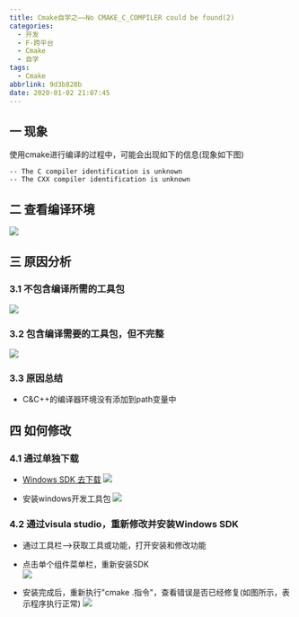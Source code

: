```yaml
---
title: Cmake自学之——No CMAKE_C_COMPILER could be found(2)
categories:
  - 开发
  - F-跨平台
  - Cmake
  - 自学 
tags:
  - Cmake
abbrlink: 9d3b828b
date: 2020-01-02 21:07:45
---
```

## 一 现象

使用cmake进行编译的过程中，可能会出现如下的信息(现象如下图)

```
-- The C compiler identification is unknown
-- The CXX compiler identification is unknown
```

<!--more-->



## 二 查看编译环境
![][0]
## 三 原因分析

### 3.1 不包含编译所需的工具包

![][1]

### 3.2 包含编译需要的工具包，但不完整

![][2]

### 3.3 原因总结

* C&C++的编译器环境没有添加到path变量中

## 四 如何修改

### 4.1 通过单独下载

* [Windows SDK  去下载][3]
![][4]

* 安装windows开发工具包
![][5]

### 4.2 通过visula studio，重新修改并安装Windows SDK

* 通过工具栏——>获取工具或功能，打开安装和修改功能
* 点击单个组件菜单栏，重新安装SDK  
![][6]

* 安装完成后，重新执行"cmake .指令"，查看错误是否已经修复(如图所示，表示程序执行正常)
![][7]




[0]:https://cdn.jsdelivr.net/gh/PGzxc/CDN/blog-image/cmake-cmake-gui-open.png
[1]:https://cdn.jsdelivr.net/gh/PGzxc/CDN/blog-image/cmake-c-cpp-unknow.png
[2]:https://cdn.jsdelivr.net/gh/PGzxc/CDN/blog-image/cmake-error-no-compiler-found.png
[3]:https://developer.microsoft.com/zh-cn/windows/downloads/sdk-archive
[4]:https://cdn.jsdelivr.net/gh/PGzxc/CDN/blog-image/cmake-windows-10-sdk-download.png
[5]:https://cdn.jsdelivr.net/gh/PGzxc/CDN/blog-image/cmake-development-kit.png
[6]:https://cdn.jsdelivr.net/gh/PGzxc/CDN/blog-image/cmake-visual-studio-install-sdk.png
[7]:https://cdn.jsdelivr.net/gh/PGzxc/CDN/blog-image/cmake-c-cpp-done.png